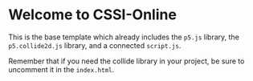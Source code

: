 Welcome to CSSI-Online
======================

This is the base template which already includes the `p5.js` library, the `p5.collide2d.js` library, and a connected `script.js`.

Remember that if you need the collide library in your project, be sure to uncomment it in the `index.html`.
